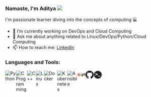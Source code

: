 ### Namaste, I'm Aditya <img src="https://media.giphy.com/media/hvRJCLFzcasrR4ia7z/giphy.gif" width="25px">

I'm passionate learner diving into the concepts of computing 💻

- 🔭 I’m currently working on DevOps and Cloud Computing 
- 💬 Ask me about anything related to Linux/DevOps/Python/Cloud Computing  
- 📫 How to reach me: [LinkedIn](https://www.linkedin.com/in/raj-aditya/)  

### Languages and Tools:

<img align="left" alt="Python" width="34px" src="https://banner2.cleanpng.com/20180412/kye/kisspng-python-programming-language-computer-programming-language-5acfdc3636bac7.8891188615235717662242.jpg" />
<img align="left" alt="C Programming" width="35px" src="https://www.clipartmax.com/png/middle/351-3515666_c-language-global-or-external-variables-with-examples-c-programming-logo.png" />
<img align="left" alt="C++" width="28px" src="https://upload.wikimedia.org/wikipedia/commons/1/18/ISO_C%2B%2B_Logo.svg" />
<img align="left" alt="Linux" width="26px" src="https://freepngimg.com/thumb/penguin/75902-tux-kernel-racer-penguins-linux-penguin.png" />
<img align="left" alt="Docker" width="42px" src="https://www.docker.com/sites/default/files/d8/2019-07/Moby-logo.png" />
<img align="left" alt="Kubernetes" width="32px" src="https://kubernetes.io/images/favicon.png" />
<img align="left" alt="Ansible" width="32px" src="https://banner2.cleanpng.com/20180413/oyw/kisspng-ansible-g2-technology-group-red-hat-organization-c-magic-circle-5ad07018670321.713204611523609624422.jpg" />
<img align="left" alt="Git" width="26px" src="https://raw.githubusercontent.com/github/explore/80688e429a7d4ef2fca1e82350fe8e3517d3494d/topics/git/git.png" />
<img align="left" alt="GitHub" width="26px" src="https://raw.githubusercontent.com/github/explore/78df643247d429f6cc873026c0622819ad797942/topics/github/github.png" />
<img align="left" alt="Terminal" width="26px" src="https://raw.githubusercontent.com/github/explore/80688e429a7d4ef2fca1e82350fe8e3517d3494d/topics/terminal/terminal.png" />
